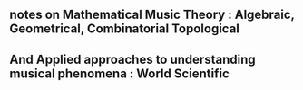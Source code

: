 ## notes on Mathematical Music Theory : Algebraic, Geometrical, Combinatorial Topological
## And Applied approaches to understanding musical phenomena : World Scientific
